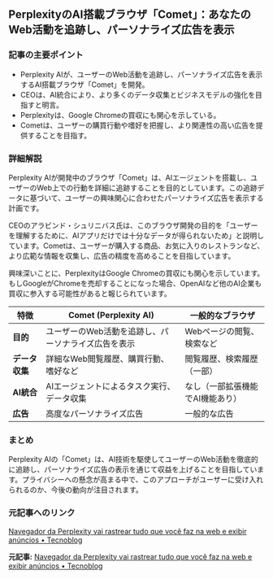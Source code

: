 ## PerplexityのAI搭載ブラウザ「Comet」：あなたのWeb活動を追跡し、パーソナライズ広告を表示

### 記事の主要ポイント

* Perplexity AIが、ユーザーのWeb活動を追跡し、パーソナライズ広告を表示するAI搭載ブラウザ「Comet」を開発。
* CEOは、AI統合により、より多くのデータ収集とビジネスモデルの強化を目指すと明言。
* Perplexityは、Google Chromeの買収にも関心を示している。
* Cometは、ユーザーの購買行動や嗜好を把握し、より関連性の高い広告を提供することを目指す。

### 詳細解説

Perplexity AIが開発中のブラウザ「Comet」は、AIエージェントを搭載し、ユーザーのWeb上での行動を詳細に追跡することを目的としています。この追跡データに基づいて、ユーザーの興味関心に合わせたパーソナライズ広告を表示する計画です。

CEOのアラビンド・シュリニバス氏は、このブラウザ開発の目的を「ユーザーを理解するために、AIアプリだけでは十分なデータが得られないため」と説明しています。Cometは、ユーザーが購入する商品、お気に入りのレストランなど、より広範な情報を収集し、広告の精度を高めることを目指しています。

興味深いことに、PerplexityはGoogle Chromeの買収にも関心を示しています。もしGoogleがChromeを売却することになった場合、OpenAIなど他のAI企業も買収に参入する可能性があると報じられています。

| 特徴 | Comet (Perplexity AI) | 一般的なブラウザ |
|---|---|---|
| **目的** | ユーザーのWeb活動を追跡し、パーソナライズ広告を表示 | Webページの閲覧、検索など |
| **データ収集** | 詳細なWeb閲覧履歴、購買行動、嗜好など | 閲覧履歴、検索履歴（一部） |
| **AI統合** | AIエージェントによるタスク実行、データ収集 | なし（一部拡張機能でAI機能あり） |
| **広告** | 高度なパーソナライズ広告 | 一般的な広告 |

### まとめ

Perplexity AIの「Comet」は、AI技術を駆使してユーザーのWeb活動を徹底的に追跡し、パーソナライズ広告の表示を通じて収益を上げることを目指しています。プライバシーへの懸念が高まる中で、このアプローチがユーザーに受け入れられるのか、今後の動向が注目されます。

### 元記事へのリンク

[Navegador da Perplexity vai rastrear tudo que você faz na web e exibir anúncios • Tecnoblog](https://tecnoblog.net/noticias/navegador-da-perplexity-vai-rastrear-tudo-que-voce-faz-na-web-e-exibir-anuncios/)


**元記事:** [Navegador da Perplexity vai rastrear tudo que você faz na web e exibir anúncios • Tecnoblog](https://tecnoblog.net/noticias/navegador-da-perplexity-vai-rastrear-tudo-que-voce-faz/)